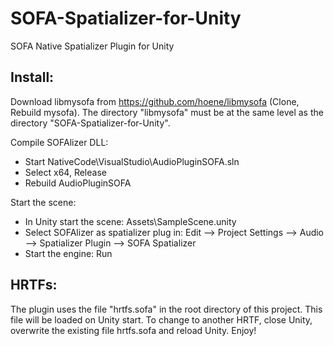 # SOFA-Spatializer-for-Unity
SOFA Native Spatializer Plugin for Unity

Install:
--------

Download libmysofa from https://github.com/hoene/libmysofa (Clone, Rebuild mysofa). The directory "libmysofa" must be at the same level as the directory "SOFA-Spatializer-for-Unity".

Compile SOFAlizer DLL:
* Start NativeCode\VisualStudio\AudioPluginSOFA.sln
* Select x64, Release
* Rebuild AudioPluginSOFA 

Start the scene:
* In Unity start the scene: Assets\SampleScene.unity
* Select SOFAlizer as spatializer plug in: Edit --> Project Settings --> Audio --> Spatializer Plugin --> SOFA Spatializer
* Start the engine: Run

HRTFs:
------
The plugin uses the file "hrtfs.sofa" in the root directory of this project. This file will be loaded on Unity start. To change to another HRTF, close Unity, overwrite the existing file hrtfs.sofa and reload Unity. Enjoy!